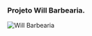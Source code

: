 ### Projeto Will Barbearia. </br>
 

![Will Barbearia](https://github.com/robsonalves04/Projeto-Barbearia/blob/main/asset/readme.gif)
